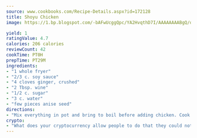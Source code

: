 ```yaml
---
source: www.cookbooks.com/Recipe-Details.aspx?id=172128
title: Shoyu Chicken
image: https://1.bp.blogspot.com/-bAFwUcggQpc/YA2HvqthD7I/AAAAAAAABgQ/dGGityjUeSk5WIgvhJroHVt7XYoXF2qygCLcBGAsYHQ/s320/10.png

yield: 1
ratingValue: 4.7
calories: 206 calories
reviewCount: 42
cookTime: PT0H
prepTime: PT29M
ingredients:
- "1 whole fryer"
- "2/3 c. soy sauce"
- "4 cloves ginger, crushed"
- "2 Tbsp. wine"
- "1/2 c. sugar"
- "3 c. water"
- "few pieces anise seed"
directions:
- "Mix everything in pot and bring to boil before adding chicken. Cook until tender."
crypto:
- "What does your cryptocurrency allow people to do that they could not do otherwise, and how does it help them do existing tasks more quickly or cheaply?"
---
```

